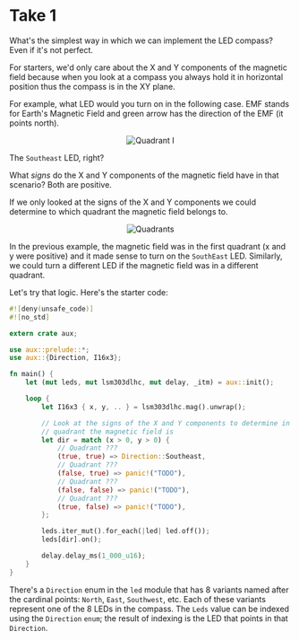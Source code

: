 # Take 1

What's the simplest way in which we can implement the LED compass? Even if it's not perfect.

For starters, we'd only care about the X and Y components of the magnetic field because when you
look at a compass you always hold it in horizontal position thus the compass is in the XY plane.

For example, what LED would you turn on in the following case. EMF stands for Earth's Magnetic Field
and green arrow has the direction of the EMF (it points north).

<p align="center">
<img title="Quadrant I" src="assets/quadrant-i.png">
</p>

The `Southeast` LED, right?

What *signs* do the X and Y components of the magnetic field have in that scenario? Both are
positive.

If we only looked at the signs of the X and Y components we could determine to which quadrant the
magnetic field belongs to.

<p align="center">
<img title="Quadrants" src="assets/quadrants.png">
</p>

In the previous example, the magnetic field was in the first quadrant (x and y were positive) and it
made sense to turn on the `SouthEast` LED. Similarly, we could turn a different LED if the magnetic
field was in a different quadrant.

Let's try that logic. Here's the starter code:

``` rust
#![deny(unsafe_code)]
#![no_std]

extern crate aux;

use aux::prelude::*;
use aux::{Direction, I16x3};

fn main() {
    let (mut leds, mut lsm303dlhc, mut delay, _itm) = aux::init();

    loop {
        let I16x3 { x, y, .. } = lsm303dlhc.mag().unwrap();

        // Look at the signs of the X and Y components to determine in which
        // quadrant the magnetic field is
        let dir = match (x > 0, y > 0) {
            // Quadrant ???
            (true, true) => Direction::Southeast,
            // Quadrant ???
            (false, true) => panic!("TODO"),
            // Quadrant ???
            (false, false) => panic!("TODO"),
            // Quadrant ???
            (true, false) => panic!("TODO"),
        };

        leds.iter_mut().for_each(|led| led.off());
        leds[dir].on();

        delay.delay_ms(1_000_u16);
    }
}
```

There's a `Direction` enum in the `led` module that has 8 variants named after the cardinal points:
`North`, `East`, `Southwest`, etc. Each of these variants represent one of the 8 LEDs in the
compass. The `Leds` value can be indexed using the `Direction` `enum`; the result of indexing is the
LED that points in that `Direction`.
